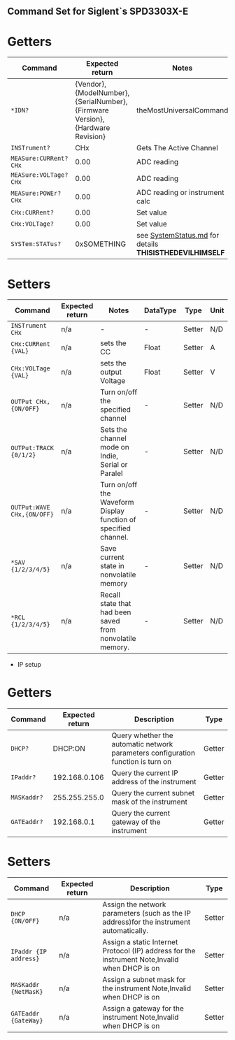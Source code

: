 ## Command Set for Siglent`s SPD3303X-E


# Getters

| Command | Expected return |Notes| DataType | Type |Unit
|---|---|---|---|---|---|
| `*IDN?` | {Vendor},{ModelNumber},{SerialNumber},{Firmware Version},{Hardware Revision}|theMostUniversalCommand | String | Getter |N/D|
| `INSTrument?` | CHx |Gets The Active Channel| String | Getter |N/D|
| `MEASure:CURRent? CHx` | 0.00 |ADC reading| Float | Getter | A |
| `MEASure:VOLTage? CHx` | 0.00 |ADC reading| Float | Getter |V |
| `MEASure:POWEr? CHx` | 0.00 |ADC reading or instrument calc| Float | Getter |W|
| `CHx:CURRent?` | 0.00 |Set value| Float | Getter |A|
| `CHx:VOLTage?` |0.00 |Set value| Float | Getter |V|
|`SYSTem:STATus?`|0xSOMETHING|see [SystemStatus.md](SystemStatus.md) for details  **THISISTHEDEVILHIMSELF**|HEX|Getter|N/D

# Setters

| Command | Expected return |Notes| DataType | Type |Unit
|---|---|---|---|---|---|
| `INSTrument CHx` | n/a | - |-| Setter |N/D|
|`CHx:CURRent {VAL}`|n/a|sets the CC|Float|Setter|A|
|`CHx:VOLTage {VAL}`|n/a|sets the output Voltage|Float|Setter|V|
|`OUTPut CHx,{ON/OFF}`|n/a|Turn on/off the specified channel|-|Setter|N/D|
|`OUTPut:TRACK {0/1/2}`|n/a|Sets the channel mode on Indie, Serial or Paralel|-|Setter|N/D|
|`OUTPut:WAVE CHx,{ON/OFF}`|n/a| Turn on/off the Waveform Display function of specified channel.|-|Setter|N/D|
|`*SAV {1/2/3/4/5}`|n/a|Save current state in nonvolatile memory|-|Setter|N/D|
|`*RCL {1/2/3/4/5}`|n/a|Recall state that had been saved from nonvolatile memory.|-|Setter|N/D|

* IP setup

# Getters

|Command|Expected return|Description|Type|
|---|---|---|---|
|`DHCP?`|DHCP:ON|Query whether the automatic network parameters configuration function is turn on|Getter|
|`IPaddr?`|192.168.0.106|Query the current IP address of the instrument|Getter|
|`MASKaddr?`|255.255.255.0|Query the current subnet mask of the instrument|Getter|
|`GATEaddr?`|192.168.0.1|Query the current gateway of the instrument|Getter|


# Setters
|Command|Expected return|Description|Type|
|---|---|---|---|
|`DHCP {ON/OFF}`|n/a|Assign the network parameters (such as the IP address)for the instrument automatically.|Setter|
|`IPaddr {IP address}`|n/a|Assign a static Internet Protocol (IP) address for the instrument Note,Invalid when DHCP is on|Setter|
|`MASKaddr {NetMasK}`|n/a|Assign a subnet mask for the instrument Note,Invalid when DHCP is on|Setter|
|`GATEaddr {GateWay}`|n/a|Assign a gateway for the instrument Note,Invalid when DHCP is on|Setter|
